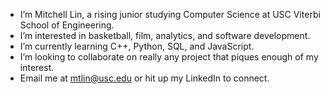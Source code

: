 - I’m Mitchell Lin, a rising junior studying Computer Science at USC Viterbi School of Engineering. 
- I’m interested in basketball, film, analytics, and software development.
- I’m currently learning C++, Python, SQL, and JavaScript.
- I’m looking to collaborate on really any project that piques enough of my interest.
- Email me at mtlin@usc.edu or hit up my LinkedIn to connect.

<!---
mtlin8/mtlin8 is a ✨ special ✨ repository because its `README.md` (this file) appears on your GitHub profile.
You can click the Preview link to take a look at your changes.
--->
